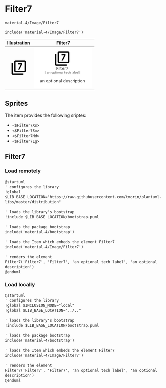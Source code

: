 # Filter7


```text
material-4/Image/Filter7
```

```text
include('material-4/Image/Filter7')
```



| Illustration | Filter7 |
| :---: | :---: |
| ![illustration for Illustration](../../material-4/Image/Filter7.png) | ![illustration for Filter7](../../material-4/Image/Filter7.Local.png) |



## Sprites
The item provides the following sriptes:

- `<$Filter7Xs>`
- `<$Filter7Sm>`
- `<$Filter7Md>`
- `<$Filter7Lg>`





## Filter7

### Load remotely
```plantuml
@startuml
' configures the library
!global $LIB_BASE_LOCATION="https://raw.githubusercontent.com/tmorin/plantuml-libs/master/distribution"

' loads the library's bootstrap
!include $LIB_BASE_LOCATION/bootstrap.puml

' loads the package bootstrap
include('material-4/bootstrap')

' loads the Item which embeds the element Filter7
include('material-4/Image/Filter7')

' renders the element
Filter7('Filter7', 'Filter7', 'an optional tech label', 'an optional description')
@enduml
```

### Load locally
```plantuml
@startuml
' configures the library
!global $INCLUSION_MODE="local"
!global $LIB_BASE_LOCATION="../.."

' loads the library's bootstrap
!include $LIB_BASE_LOCATION/bootstrap.puml

' loads the package bootstrap
include('material-4/bootstrap')

' loads the Item which embeds the element Filter7
include('material-4/Image/Filter7')

' renders the element
Filter7('Filter7', 'Filter7', 'an optional tech label', 'an optional description')
@enduml
```

